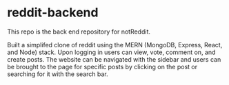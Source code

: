# reddit-backend

This repo is the back end repository for notReddit.

Built a simplifed clone of reddit using the MERN (MongoDB, Express,
React, and Node) stack. Upon logging in users can view, vote, comment
on, and create posts. The website can be navigated with the sidebar
and users can be brought to the page for specific posts by clicking on
the post or searching for it with the search bar.
